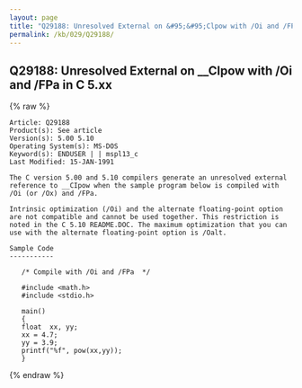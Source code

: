 ```yaml
---
layout: page
title: "Q29188: Unresolved External on &#95;&#95;Clpow with /Oi and /FPa in C 5.xx"
permalink: /kb/029/Q29188/
---
```


## Q29188: Unresolved External on &#95;&#95;Clpow with /Oi and /FPa in C 5.xx

{% raw %}

	Article: Q29188
	Product(s): See article
	Version(s): 5.00 5.10
	Operating System(s): MS-DOS
	Keyword(s): ENDUSER | | mspl13_c
	Last Modified: 15-JAN-1991
	
	The C version 5.00 and 5.10 compilers generate an unresolved external
	reference to __CIpow when the sample program below is compiled with
	/Oi (or /Ox) and /FPa.
	
	Intrinsic optimization (/Oi) and the alternate floating-point option
	are not compatible and cannot be used together. This restriction is
	noted in the C 5.10 README.DOC. The maximum optimization that you can
	use with the alternate floating-point option is /Oalt.
	
	Sample Code
	-----------
	
	   /* Compile with /Oi and /FPa  */
	
	   #include <math.h>
	   #include <stdio.h>
	
	   main()
	   {
	   float  xx, yy;
	   xx = 4.7;
	   yy = 3.9;
	   printf("%f", pow(xx,yy));
	   }

{% endraw %}
